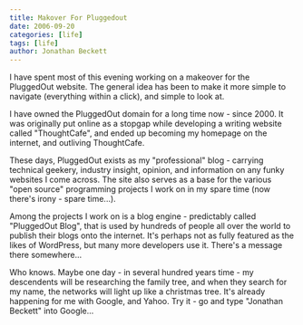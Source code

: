 ```yaml
---
title: Makover For Pluggedout
date: 2006-09-20
categories: [life]
tags: [life]
author: Jonathan Beckett
---
```


I have spent most of this evening working on a makeover for the PluggedOut website. The general idea has been to make it more simple to navigate (everything within a click), and simple to look at.

I have owned the PluggedOut domain for a long time now - since 2000. It was originally put online as a stopgap while developing a writing website called "ThoughtCafe", and ended up becoming my homepage on the internet, and outliving ThoughtCafe.

These days, PluggedOut exists as my "professional" blog - carrying technical geekery, industry insight, opinion, and information on any funky websites I come across. The site also serves as a base for the various "open source" programming projects I work on in my spare time (now there's irony - spare time...).

Among the projects I work on is a blog engine - predictably called "PluggedOut Blog", that is used by hundreds of people all over the world to publish their blogs onto the internet. It's perhaps not as fully featured as the likes of WordPress, but many more developers use it. There's a message there somewhere...

Who knows. Maybe one day - in several hundred years time - my descendents will be researching the family tree, and when they search for my name, the networks will light up like a christmas tree. It's already happening for me with Google, and Yahoo. Try it - go and type "Jonathan Beckett" into Google...